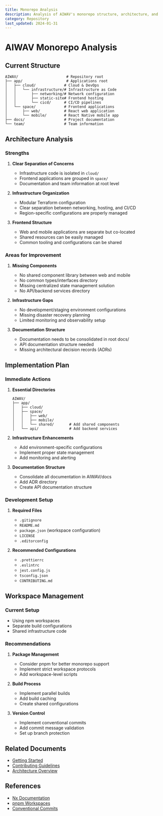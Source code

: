 ```yaml
---
title: Monorepo Analysis
description: Analysis of AIWAV's monorepo structure, architecture, and recommendations
category: Repository
last_updated: 2024-01-31
---
```


# AIWAV Monorepo Analysis

## Current Structure
```
AIWAV/                      # Repository root
├── app/                    # Applications root
│   ├── cloud/             # Cloud & DevOps
│   │   └── infrastructure/# Infrastructure as Code
│   │       ├── networking/# Network configuration
│   │       ├── static-site# Frontend hosting
│   │       └── cicd/      # CI/CD pipelines
│   └── space/             # Frontend applications
│       ├── web/           # React web application
│       └── mobile/        # React Native mobile app
├── docs/                  # Project documentation
└── team/                  # Team information
```

## Architecture Analysis

### Strengths
1. **Clear Separation of Concerns**
   - Infrastructure code is isolated in `cloud/`
   - Frontend applications are grouped in `space/`
   - Documentation and team information at root level

2. **Infrastructure Organization**
   - Modular Terraform configuration
   - Clear separation between networking, hosting, and CI/CD
   - Region-specific configurations are properly managed

3. **Frontend Structure**
   - Web and mobile applications are separate but co-located
   - Shared resources can be easily managed
   - Common tooling and configurations can be shared

### Areas for Improvement

1. **Missing Components**
   - No shared component library between web and mobile
   - No common types/interfaces directory
   - Missing centralized state management solution
   - No API/backend services directory

2. **Infrastructure Gaps**
   - No development/staging environment configurations
   - Missing disaster recovery planning
   - Limited monitoring and observability setup

3. **Documentation Structure**
   - Documentation needs to be consolidated in root docs/
   - API documentation structure needed
   - Missing architectural decision records (ADRs)

## Implementation Plan

### Immediate Actions
1. **Essential Directories**
   ```
   AIWAV/
   ├── app/
   │   ├── cloud/
   │   ├── space/
   │   │   ├── web/
   │   │   ├── mobile/
   │   │   └── shared/       # Add shared components
   │   └── api/              # Add backend services
   ```

2. **Infrastructure Enhancements**
   - Add environment-specific configurations
   - Implement proper state management
   - Add monitoring and alerting

3. **Documentation Structure**
   - Consolidate all documentation in AIWAV/docs
   - Add ADR directory
   - Create API documentation structure

### Development Setup
1. **Required Files**
   - `.gitignore`
   - `README.md`
   - `package.json` (workspace configuration)
   - `LICENSE`
   - `.editorconfig`

2. **Recommended Configurations**
   - `.prettierrc`
   - `.eslintrc`
   - `jest.config.js`
   - `tsconfig.json`
   - `CONTRIBUTING.md`

## Workspace Management

### Current Setup
- Using npm workspaces
- Separate build configurations
- Shared infrastructure code

### Recommendations
1. **Package Management**
   - Consider pnpm for better monorepo support
   - Implement strict workspace protocols
   - Add workspace-level scripts

2. **Build Process**
   - Implement parallel builds
   - Add build caching
   - Create shared configurations

3. **Version Control**
   - Implement conventional commits
   - Add commit message validation
   - Set up branch protection

## Related Documents
- [Getting Started](../development/getting-started.md)
- [Contributing Guidelines](./contributing.md)
- [Architecture Overview](../architecture/overview.md)

## References
- [Nx Documentation](https://nx.dev/docs)
- [pnpm Workspaces](https://pnpm.io/workspaces)
- [Conventional Commits](https://www.conventionalcommits.org/) 